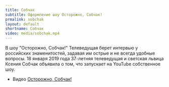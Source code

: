 ```yaml
---
title: Собчак
subtitle: Оформление шоу Осторожно, Собчак!
prmalink: sobchak
layout: default
shortname: Собчак
video: media/sobchak.mp4
---
```


В шоу "Осторожно, Собчак!" Телеведущая берет интервью у российских знаменитостей, задавая им острые и не всегда удобные вопросы. 18 января 2019 года 37-летняя телеведущая и светская львица Ксения Собчак объявила о том, что запускает на YouTube собственное шоу.

+ Видео [Осторожно, Собчак!](sobchak.gif)
